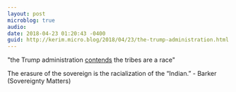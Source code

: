 ```yaml
---
layout: post
microblog: true
audio: 
date: 2018-04-23 01:20:43 -0400
guid: http://kerim.micro.blog/2018/04/23/the-trump-administration.html
---
```

"the Trump administration [contends](https://www.politico.com/story/2018/04/22/trump-native-americans-historical-standing-492794) 
the tribes are a race"

The erasure of the sovereign is the racialization of the “Indian.” - Barker (Sovereignty Matters)
